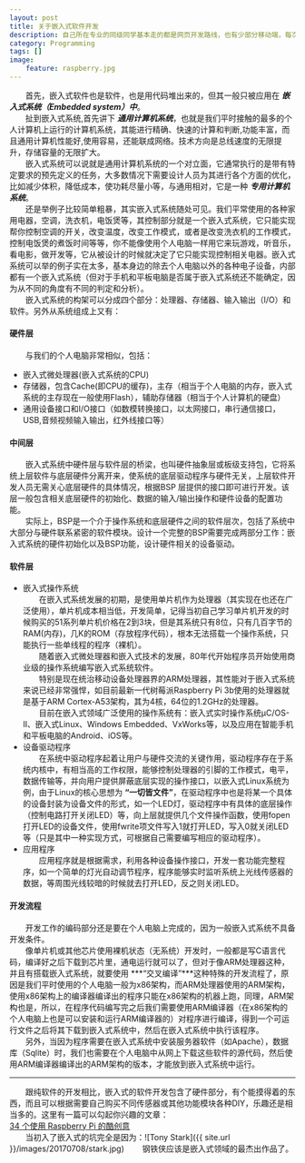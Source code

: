 ```yaml
---
layout: post
title: 关于嵌入式软件开发
description: 自己所在专业的同级同学基本走的都是网页开发路线，也有少部分移动端，每次跟他们讲起嵌入式软件的时候，大部分人的反应都是一脸懵地看着你，这里简单讲下嵌入式软件究竟是个什么存在以及其开发流程。
category: Programming
tags: []
image: 
    feature: raspberry.jpg
---
```

&emsp;&emsp;首先，嵌入式软件也是软件，也是用代码堆出来的，但其一般只被应用在 ***嵌入式系统（Embedded system）中***。<br>
&emsp;&emsp;扯到嵌入式系统,首先讲下 ***通用计算机系统***，也就是我们平时接触的最多的个人计算机上运行的计算机系统，其能进行精确、快速的计算和判断,功能丰富，而且通用计算机性能好,使用容易，还能联成网络。技术方向是总线速度的无限提升，存储容量的无限扩大。<br>
&emsp;&emsp;嵌入式系统可以说就是通用计算机系统的一个对立面，它通常执行的是带有特定要求的预先定义的任务，大多数情况下需要设计人员为其进行各个方面的优化，比如减少体积，降低成本，使功耗尽量小等，与通用相对，它是一种 ***专用计算机系统***。<br>
&emsp;&emsp;还是举例子比较简单粗暴，其实嵌入式系统随处可见。我们平常使用的各种家用电器，空调，洗衣机，电饭煲等，其控制部分就是一个嵌入式系统，它只能实现帮你控制空调的开关，改变温度，改变工作模式，或者是改变洗衣机的工作模式，控制电饭煲的煮饭时间等等，你不能像使用个人电脑一样用它来玩游戏，听音乐，看电影，做开发等，它从被设计的时候就决定了它只能实现控制相关电器。嵌入式系统可以举的例子实在太多，基本身边的除去个人电脑以外的各种电子设备，内部都有一个嵌入式系统（但对于手机和平板电脑是否属于嵌入式系统还不能确定，因为从不同的角度有不同的判定和分析）。<br>
&emsp;&emsp;嵌入式系统的构架可以分成四个部分：处理器、存储器、输入输出（I/O）和软件。另外从系统组成上又有：<br>
#### 硬件层
&emsp;&emsp;与我们的个人电脑非常相似，包括：
 + 嵌入式微处理器(嵌入式系统的CPU)
 + 存储器，包含Cache(即CPU的缓存)，主存（相当于个人电脑的内存，嵌入式系统的主存现在一般使用Flash），辅助存储器（相当于个人计算机的硬盘）
 + 通用设备接口和I/O接口（如数模转换接口，以太网接口，串行通信接口，USB,音频视频输入输出，红外线接口等）

#### 中间层
&emsp;&emsp;嵌入式系统中硬件层与软件层的桥梁，也叫硬件抽象层或板级支持包，它将系统上层软件与底层硬件分离开来，使系统的底层驱动程序与硬件无关，上层软件开发人员无需关心底层硬件的具体情况，根据BSP 层提供的接口即可进行开发。该层一般包含相关底层硬件的初始化、数据的输入/输出操作和硬件设备的配置功能。<br>
&emsp;&emsp;实际上，BSP是一个介于操作系统和底层硬件之间的软件层次，包括了系统中大部分与硬件联系紧密的软件模块。设计一个完整的BSP需要完成两部分工作：嵌入式系统的硬件初始化以及BSP功能，设计硬件相关的设备驱动。

#### 软件层
 + 嵌入式操作系统<br>
&emsp;&emsp;在嵌入式系统发展的初期，是使用单片机作为处理器（其实现在也还在广泛使用），单片机成本相当低，开发简单，记得当初自己学习单片机开发的时候购买的51系列单片机价格在2到3块，但是其系统只有8位，只有几百字节的RAM(内存)，几K的ROM（存放程序代码），根本无法搭载一个操作系统，只能执行一些单线程的程序（裸机）。<br>
&emsp;&emsp;随着嵌入式微处理器和嵌入式技术的发展，80年代开始程序员开始使用商业级的操作系统编写嵌入式系统软件。<br>
&emsp;&emsp;特别是现在统治移动设备处理器界的ARM处理器，其性能对于嵌入式系统来说已经非常强悍，如目前最新一代树莓派Raspberry Pi 3b使用的处理器就是基于ARM Cortex-A53架构，其为4核，64位的1.2GHz的处理器。<br>
&emsp;&emsp;目前在嵌入式领域广泛使用的操作系统有：嵌入式实时操作系统µC/OS-II、嵌入式Linux、Windows Embedded、VxWorks等，以及应用在智能手机和平板电脑的Android、iOS等。<br>
 + 设备驱动程序<br>
 &emsp;&emsp;在系统中驱动程序起着让用户与硬件交流的关键作用，驱动程序存在于系统内核中，有相当高的工作权限，能够控制处理器的引脚的工作模式，电平，数据传输等，并向用户提供屏蔽底层实现的操作接口，以嵌入式Linux系统为例，由于Linux的核心思想为 **“一切皆文件”**，在驱动程序中也是将某一个具体的设备封装为设备文件的形式，如一个LED灯，驱动程序中有具体的底层操作（控制电路打开关闭LED）等，向上层就提供几个文件操作函数，使用fopen打开LED的设备文件，使用fwrite项文件写入1就打开LED，写入0就关闭LED等（只是其中一种实现方式，可根据自己需要编写相应的驱动程序）。<br>
 + 应用程序<br>
&emsp;&emsp;应用程序就是根据需求，利用各种设备操作接口，开发一套功能完整程序，如一个简单的灯光自动调节程序，程序能够实时监听系统上光线传感器的数据，等周围光线较暗的时候就去打开LED，反之则关闭LED。<br>

#### 开发流程
&emsp;&emsp;开发工作的编码部分还是要在个人电脑上完成的，因为一般嵌入式系统不具备开发条件。<br>
&emsp;&emsp;像单片机或其他芯片使用裸机状态（无系统）开发时，一般都是写C语言代码，编译好之后下载到芯片里，通电运行就可以了，但对于像ARM处理器这种，并且有搭载嵌入式系统，就要使用 ***“交叉编译”***这种特殊的开发流程了，原因是我们平时使用的个人电脑一般为x86架构，而ARM处理器使用的ARM架构，使用x86架构上的编译器编译出的程序只能在x86架构的机器上跑，同理，ARM架构也是，所以，在程序代码编写完之后我们需要使用ARM编译器（在x86架构的个人电脑上也是可以安装和运行ARM编译器的）对程序进行编译，得到一个可运行文件之后将其下载到嵌入式系统中，然后在嵌入式系统中执行该程序。<br>
&emsp;&emsp;另外，当因为程序需要在嵌入式系统中安装服务器软件（如Apache），数据库（Sqlite）时，我们也需要在个人电脑中从网上下载这些软件的源代码，然后使用ARM编译器编译出的ARM架构的版本，才能放到嵌入式系统中运行。<br>

* * *  
&emsp;&emsp;跟纯软件的开发相比，嵌入式的软件开发包含了硬件部分，有个能摸得着的东西，而且可以根据需要自己购买不同传感器或其他功能模块各种DIY，乐趣还是相当多的。这里有一篇可以勾起你兴趣的文章：<br>
[34 个使用 Raspberry Pi 的酷创意](https://linuxtoy.org/archives/cool-ideas-for-raspberry-pi.html)<br>
&emsp;&emsp;当初入了嵌入式的坑完全是因为：![Tony Stark]({{ site.url }}/images/20170708/stark.jpg)
&emsp;&emsp;钢铁侠应该是嵌入式领域的最杰出作品了。

 




